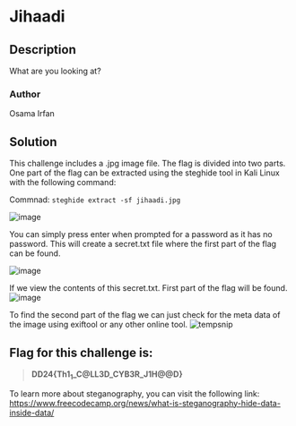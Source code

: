 # Jihaadi

## Description
What are you looking at?

### Author
Osama Irfan

## Solution
This challenge includes a .jpg image file. The flag is divided into two parts. One part of the flag can be extracted using the steghide tool in Kali Linux with the following command:       

Commnad: `steghide extract -sf jihaadi.jpg`

![image](https://github.com/0xZainRaza/DevDay24-CTF-Writeups/assets/128910142/88867050-7cee-4042-a6f6-9b26f2545463)

You can simply press enter when prompted for a password as it has no password. This will create a secret.txt file where the first part of the flag can be found.

![image](https://github.com/0xZainRaza/DevDay24-CTF-Writeups/assets/128910142/098c6aad-ae51-4064-a1a8-5f7315e00814)

If we view the contents of this secret.txt. First part of the flag will be found.
![image](https://github.com/0xZainRaza/DevDay24-CTF-Writeups/assets/128910142/a982f878-5b00-48b4-83ba-a48cb89c53ca)

To find the second part of the flag we can just check for the meta data of the image using exiftool or any other online tool.
![tempsnip](https://github.com/0xZainRaza/DevDay24-CTF-Writeups/assets/128910142/17d2bf4b-62cd-43b6-820e-169fd69cb8ba)

## Flag for this challenge is: 
> **DD24{Th1$_1$_C@LL3D_CYB3R_J1H@@D}**


To learn more about steganography, you can visit the following link:
https://www.freecodecamp.org/news/what-is-steganography-hide-data-inside-data/
